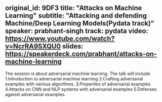 original_id: 9DF3
title: "Attacks on Machine Learning"
subtitle: "Attacking and defending Machine/Deep Learning Models(Pydata track)"
speaker: prabhant-singh
track: pydata
video: https://www.youtube.com/watch?v=NcrRA9SXQU0
slides: https://speakerdeck.com/prabhant/attacks-on-machine-learning
---
The session is about adversarial machine learning. The talk will include
1.Introduction to adversarial machine learning
2.Crafting adversarial examples with various algorithms.
3.Properties of adversarial examples
4.Attacks on CNN and NLP systems with adversarial examples
5.Defenses against adversarial examples.